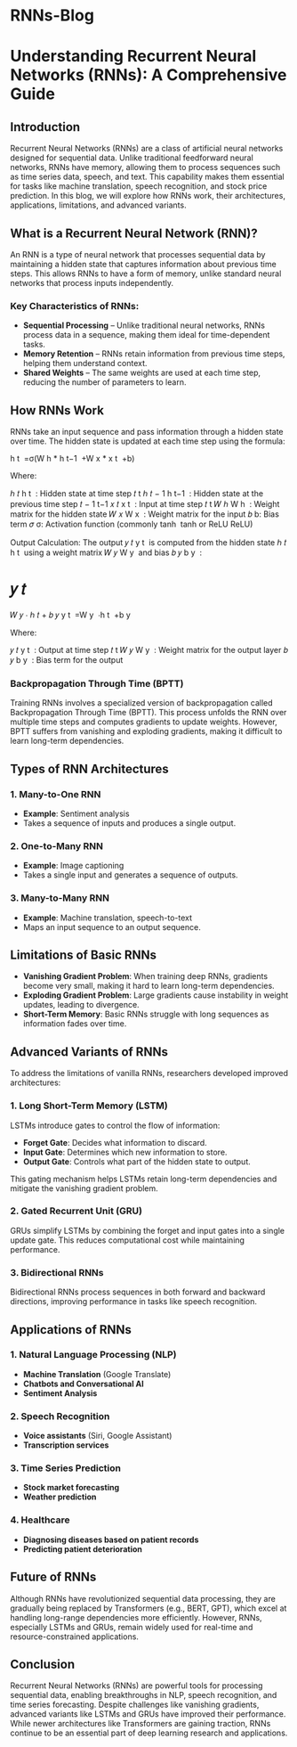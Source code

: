# RNNs-Blog

# Understanding Recurrent Neural Networks (RNNs): A Comprehensive Guide

## Introduction

Recurrent Neural Networks (RNNs) are a class of artificial neural networks designed for sequential data. Unlike traditional feedforward neural networks, RNNs have memory, allowing them to process sequences such as time series data, speech, and text. This capability makes them essential for tasks like machine translation, speech recognition, and stock price prediction. In this blog, we will explore how RNNs work, their architectures, applications, limitations, and advanced variants.

## What is a Recurrent Neural Network (RNN)?

An RNN is a type of neural network that processes sequential data by maintaining a hidden state that captures information about previous time steps. This allows RNNs to have a form of memory, unlike standard neural networks that process inputs independently.

### Key Characteristics of RNNs:

- **Sequential Processing** – Unlike traditional neural networks, RNNs process data in a sequence, making them ideal for time-dependent tasks.
- **Memory Retention** – RNNs retain information from previous time steps, helping them understand context.
- **Shared Weights** – The same weights are used at each time step, reducing the number of parameters to learn.

## How RNNs Work

RNNs take an input sequence and pass information through a hidden state over time. The hidden state is updated at each time step using the formula:

h 
t
​
 =σ(W 
h
​*
 h 
t−1
​
 +W 
x
​*
 x 
t
​
 +b)

Where:

ℎ
𝑡
h 
t
​
 : Hidden state at time step 
𝑡
t
ℎ
𝑡
−
1
h 
t−1
​
 : Hidden state at the previous time step 
𝑡
−
1
t−1
𝑥
𝑡
x 
t
​
 : Input at time step 
𝑡
t
𝑊
ℎ
W 
h
​
 : Weight matrix for the hidden state
𝑊
𝑥
W 
x
​
 : Weight matrix for the input
𝑏
b: Bias term
𝜎
σ: Activation function (commonly 
tanh
⁡
tanh or 
ReLU
ReLU)

Output Calculation:
The output 
𝑦
𝑡
y 
t
​
  is computed from the hidden state 
ℎ
𝑡
h 
t
​
  using a weight matrix 
𝑊
𝑦
W 
y
​
  and bias 
𝑏
𝑦
b 
y
​
 :

𝑦
𝑡
=
𝑊
𝑦
⋅
ℎ
𝑡
+
𝑏
𝑦
y 
t
​
 =W 
y
​
 ⋅h 
t
​
 +b 
y
​
 
Where:

𝑦
𝑡
y 
t
​
 : Output at time step 
𝑡
t
𝑊
𝑦
W 
y
​
 : Weight matrix for the output layer
𝑏
𝑦
b 
y
​
 : Bias term for the output
 
### Backpropagation Through Time (BPTT)

Training RNNs involves a specialized version of backpropagation called Backpropagation Through Time (BPTT). This process unfolds the RNN over multiple time steps and computes gradients to update weights. However, BPTT suffers from vanishing and exploding gradients, making it difficult to learn long-term dependencies.

## Types of RNN Architectures

### 1. Many-to-One RNN
- **Example**: Sentiment analysis
- Takes a sequence of inputs and produces a single output.

### 2. One-to-Many RNN
- **Example**: Image captioning
- Takes a single input and generates a sequence of outputs.

### 3. Many-to-Many RNN
- **Example**: Machine translation, speech-to-text
- Maps an input sequence to an output sequence.

## Limitations of Basic RNNs

- **Vanishing Gradient Problem**: When training deep RNNs, gradients become very small, making it hard to learn long-term dependencies.
- **Exploding Gradient Problem**: Large gradients cause instability in weight updates, leading to divergence.
- **Short-Term Memory**: Basic RNNs struggle with long sequences as information fades over time.

## Advanced Variants of RNNs

To address the limitations of vanilla RNNs, researchers developed improved architectures:

### 1. Long Short-Term Memory (LSTM)

LSTMs introduce gates to control the flow of information:

- **Forget Gate**: Decides what information to discard.
- **Input Gate**: Determines which new information to store.
- **Output Gate**: Controls what part of the hidden state to output.

This gating mechanism helps LSTMs retain long-term dependencies and mitigate the vanishing gradient problem.

### 2. Gated Recurrent Unit (GRU)

GRUs simplify LSTMs by combining the forget and input gates into a single update gate. This reduces computational cost while maintaining performance.

### 3. Bidirectional RNNs

Bidirectional RNNs process sequences in both forward and backward directions, improving performance in tasks like speech recognition.

## Applications of RNNs

### 1. Natural Language Processing (NLP)
- **Machine Translation** (Google Translate)
- **Chatbots and Conversational AI**
- **Sentiment Analysis**

### 2. Speech Recognition
- **Voice assistants** (Siri, Google Assistant)
- **Transcription services**

### 3. Time Series Prediction
- **Stock market forecasting**
- **Weather prediction**

### 4. Healthcare
- **Diagnosing diseases based on patient records**
- **Predicting patient deterioration**

## Future of RNNs

Although RNNs have revolutionized sequential data processing, they are gradually being replaced by Transformers (e.g., BERT, GPT), which excel at handling long-range dependencies more efficiently. However, RNNs, especially LSTMs and GRUs, remain widely used for real-time and resource-constrained applications.

## Conclusion

Recurrent Neural Networks (RNNs) are powerful tools for processing sequential data, enabling breakthroughs in NLP, speech recognition, and time series forecasting. Despite challenges like vanishing gradients, advanced variants like LSTMs and GRUs have improved their performance. While newer architectures like Transformers are gaining traction, RNNs continue to be an essential part of deep learning research and applications.
